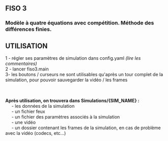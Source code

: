 ## FISO 3
### <b>Modèle à quatre équations avec compétition. Méthode des différences finies.</b>

## UTILISATION 

1 - régler ses paramètres de simulation dans config.yaml <i>(lire les commentaires)</i><br>
2 - lancer fiso3.main<br>
3- les boutons / curseurs ne sont utilisables qu'après un tour complet de la simulation,
pour pouvoir sauvegarder la vidéo / les frames<br>


<br>
<br>
<b>Après utilisation, on trouvera dans Simulations/{SIM_NAME} :</b><br>
    &nbsp;&nbsp;&nbsp;&nbsp;&nbsp;- les données de la simulation<br>
    &nbsp;&nbsp;&nbsp;&nbsp;&nbsp;- un fichier feux<br>
    &nbsp;&nbsp;&nbsp;&nbsp;&nbsp;- un fichier des paramètres associés à la simulation<br>
    &nbsp;&nbsp;&nbsp;&nbsp;&nbsp;- une vidéo<br>
    &nbsp;&nbsp;&nbsp;&nbsp;&nbsp;- un dossier contenant les frames de la simulation, en cas de problème avec la vidéo
    (codecs, etc...)<br>


